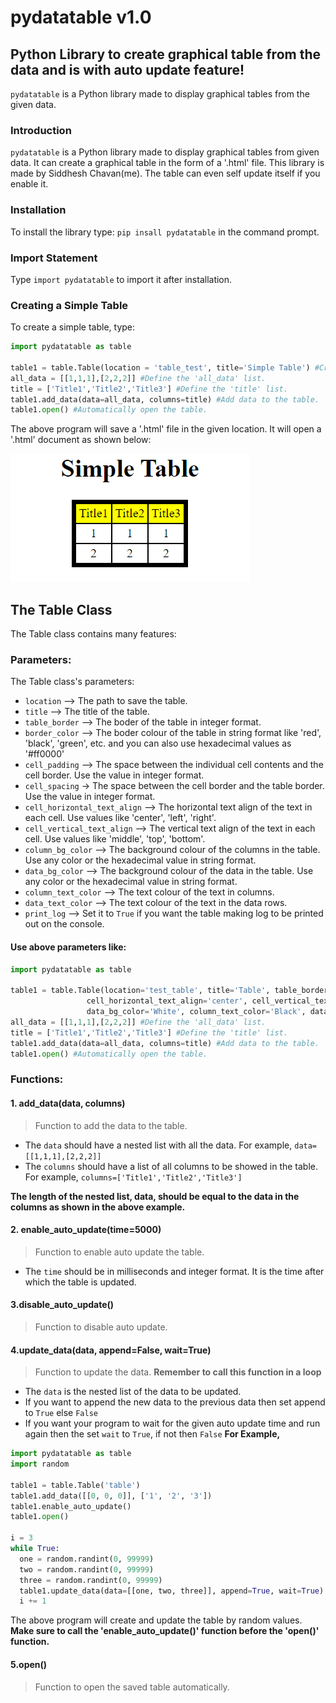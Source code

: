 # pydatatable v1.0
## Python Library to create graphical table from the data and is with auto update feature!
```pydatatable``` is a Python library made to display graphical tables from the given data.
### Introduction
```pydatatable``` is a Python library made to display graphical tables from given data. It can create a graphical table in the form of a '.html' file. This library is made by Siddhesh Chavan(me). The table can even self update itself if you enable it.
### Installation
To install the library type: ```pip insall pydatatable``` in the command prompt.
### Import Statement
Type ```import pydatatable``` to import it after installation.
### Creating a Simple Table
To create a simple table, type:
```python
import pydatatable as table

table1 = table.Table(location = 'table_test', title='Simple Table') #Create a Table object.
all_data = [[1,1,1],[2,2,2]] #Define the 'all_data' list.
title = ['Title1','Title2','Title3'] #Define the 'title' list.
table1.add_data(data=all_data, columns=title) #Add data to the table.
table1.open() #Automatically open the table.
``` 
The above program will save a '.html' file in the given location.
It will open a '.html' document as shown below:

![Image](/images/1.png)
## The Table Class
The Table class contains many features:
### Parameters:
The Table class's parameters:
* ```location``` --> The path to save the table.
* ```title``` --> The title of the table.
* ```table_border``` --> The boder of the table in integer format.
* ```border_color``` --> The boder colour of the table in string format like 'red', 'black', 'green', etc. and you can also use hexadecimal values as '#ff0000'
* ```cell_padding``` --> The space between the individual cell contents and the cell border. Use the value in integer format.
* ```cell_spacing``` -> The space between the cell border and the table border. Use the value in integer format.
* ```cell_horizontal_text_align``` --> The horizontal text align of the text in each cell. Use values like 'center', 'left', 'right'.
* ```cell_vertical_text_align``` --> The vertical text align of the text in each cell. Use values like 'middle', 'top', 'bottom'.
* ```column_bg_color``` --> The background colour of the columns in the table. Use any color or the hexadecimal value in string format.
* ```data_bg_color``` --> The background colour of the data in the table. Use any color or the hexadecimal value in string format.
* ```column_text_color``` --> The text colour of the text in columns.
* ```data_text_color``` --> The text colour of the text in the data rows.
* ```print_log``` --> Set it to ```True``` if you want the table making log to be printed out on the console.
#### Use above parameters like:
```python
import pydatatable as table

table1 = table.Table(location='test_table', title='Table', table_border=5, border_color='Black', cell_padding=3, cell_spacing=0,
                 cell_horizontal_text_align='center', cell_vertical_text_align='middle', column_bg_color='Yellow',
                 data_bg_color='White', column_text_color='Black', data_text_color='Black', print_log=False) #Create a Table object.
all_data = [[1,1,1],[2,2,2]] #Define the 'all_data' list.
title = ['Title1','Title2','Title3'] #Define the 'title' list.
table1.add_data(data=all_data, columns=title) #Add data to the table.
table1.open() #Automatically open the table.
```

### Functions:
#### 1. add_data(data, columns)
  > Function to add the data to the table. 
  * The ```data``` should have a nested list with all the data. For example, ```data=[[1,1,1],[2,2,2]]```
  * The ```columns``` should have a list of all columns to be showed in the table. For example, ```columns=['Title1','Title2','Title3']```
  
  **The length of the nested list, data, should be equal to the data in the columns as shown in the above example.**

#### 2. enable_auto_update(time=5000)
  > Function to enable auto update the table.
  * The ```time``` should be in milliseconds and integer format. It is the time after which the table is updated.

#### 3.disable_auto_update()
  > Function to disable auto update.

#### 4.update_data(data, append=False, wait=True)
  > Function to update the data. **Remember to call this function in a loop**
  * The ```data``` is the nested list of the data to be updated.
  * If you want to append the new data to the previous data then set append to ```True``` else ```False```
  * If you want your program to wait for the given auto update time and run again then the set ```wait``` to ```True```, if not then ```False```
  **For Example,**
  ```python
  import pydatatable as table
import random

table1 = table.Table('table')
table1.add_data([[0, 0, 0]], ['1', '2', '3'])
table1.enable_auto_update()
table1.open()

i = 3
while True:
    one = random.randint(0, 99999)
    two = random.randint(0, 99999)
    three = random.randint(0, 99999)
    table1.update_data(data=[[one, two, three]], append=True, wait=True)
    i += 1
```

The above program will create and update the table by random values. **Make sure to call the 'enable_auto_update()' function before the 'open()' function.**

#### 5.open()
  > Function to open the saved table automatically.
